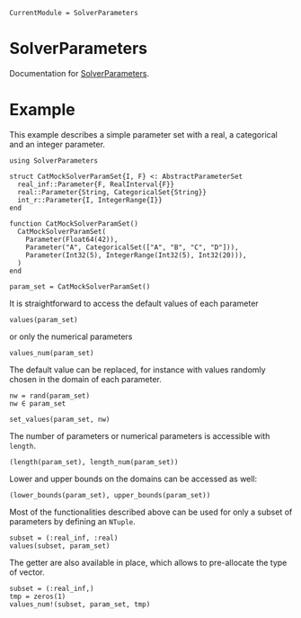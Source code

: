 ```@meta
CurrentModule = SolverParameters
```

# SolverParameters

Documentation for [SolverParameters](https://github.com/JuliaSmoothOptimizers/SolverParameters.jl).

# Example

This example describes a simple parameter set with a real, a categorical and an integer parameter.

```@example ex1
using SolverParameters

struct CatMockSolverParamSet{I, F} <: AbstractParameterSet
  real_inf::Parameter{F, RealInterval{F}}
  real::Parameter{String, CategoricalSet{String}}
  int_r::Parameter{I, IntegerRange{I}}
end

function CatMockSolverParamSet()
  CatMockSolverParamSet(
    Parameter(Float64(42)),
    Parameter("A", CategoricalSet(["A", "B", "C", "D"])),
    Parameter(Int32(5), IntegerRange(Int32(5), Int32(20))),
  )
end

param_set = CatMockSolverParamSet()
```

It is straightforward to access the default values of each parameter

```@example ex1
values(param_set)
```

or only the numerical parameters

```@example ex1
values_num(param_set)
```

The default value can be replaced, for instance with values randomly chosen in the domain of each parameter.

```@example ex1
nw = rand(param_set)
nw ∈ param_set
```

```@example ex1
set_values(param_set, nw)
```

The number of parameters or numerical parameters is accessible with `length`.

```@example ex1
(length(param_set), length_num(param_set))
```

Lower and upper bounds on the domains can be accessed as well:

```@example ex1
(lower_bounds(param_set), upper_bounds(param_set))
```

Most of the functionalities described above can be used for only a subset of parameters by defining an `NTuple`.

```@example ex1
subset = (:real_inf, :real)
values(subset, param_set)
```

The getter are also available in place, which allows to pre-allocate the type of vector.

```@example ex1
subset = (:real_inf,)
tmp = zeros(1)
values_num!(subset, param_set, tmp)
```
